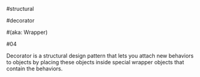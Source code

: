 #structural

#decorator

#(aka: Wrapper)

#04

Decorator 
is a structural design pattern 
that lets you attach new behaviors 
to objects 
by placing these objects 
inside special wrapper objects 
that contain the behaviors.

